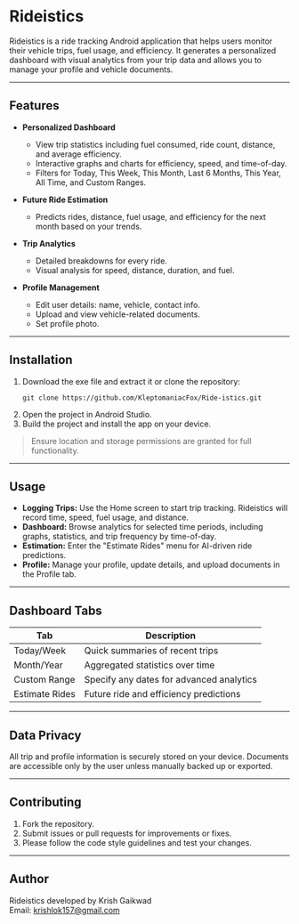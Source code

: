# Rideistics

Rideistics is a ride tracking Android application that helps users monitor their vehicle trips, fuel usage, and efficiency. It generates a personalized dashboard with visual analytics from your trip data and allows you to manage your profile and vehicle documents.

---

## Features

- **Personalized Dashboard**
  - View trip statistics including fuel consumed, ride count, distance, and average efficiency.
  - Interactive graphs and charts for efficiency, speed, and time-of-day.
  - Filters for Today, This Week, This Month, Last 6 Months, This Year, All Time, and Custom Ranges.

- **Future Ride Estimation**
  - Predicts rides, distance, fuel usage, and efficiency for the next month based on your trends.

- **Trip Analytics**
  - Detailed breakdowns for every ride.
  - Visual analysis for speed, distance, duration, and fuel.

- **Profile Management**
  - Edit user details: name, vehicle, contact info.
  - Upload and view vehicle-related documents.
  - Set profile photo.

---

## Installation

1. Download the exe file and extract it or clone the repository:
    ```
    git clone https://github.com/KleptomaniacFox/Ride-istics.git
    ```
2. Open the project in Android Studio.
3. Build the project and install the app on your device.

> Ensure location and storage permissions are granted for full functionality.

---

## Usage

- **Logging Trips:** Use the Home screen to start trip tracking. Rideistics will record time, speed, fuel usage, and distance.
- **Dashboard:** Browse analytics for selected time periods, including graphs, statistics, and trip frequency by time-of-day.
- **Estimation:** Enter the "Estimate Rides" menu for AI-driven ride predictions.
- **Profile:** Manage your profile, update details, and upload documents in the Profile tab.

---

## Dashboard Tabs

| Tab          | Description                                 |
|--------------|---------------------------------------------|
| Today/Week   | Quick summaries of recent trips             |
| Month/Year   | Aggregated statistics over time             |
| Custom Range | Specify any dates for advanced analytics     |
| Estimate Rides| Future ride and efficiency predictions     |

---

## Data Privacy

All trip and profile information is securely stored on your device. Documents are accessible only by the user unless manually backed up or exported.

---

## Contributing

1. Fork the repository.
2. Submit issues or pull requests for improvements or fixes.
3. Please follow the code style guidelines and test your changes.

---


## Author

Rideistics developed by Krish Gaikwad  
Email: krishlok157@gmail.com
